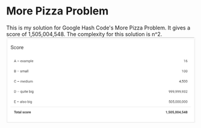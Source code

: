 # More Pizza Problem
This is my solution for Google Hash Code's More Pizza Problem. It gives a score of 1,505,004,548. The complexity for this solution is n^2.
![](result.png)
